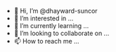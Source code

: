 - 👋 Hi, I’m @dhayward-suncor
- 👀 I’m interested in ...
- 🌱 I’m currently learning ...
- 💞️ I’m looking to collaborate on ...
- 📫 How to reach me ...

<!---
dhayward-suncor/dhayward-suncor is a ✨ special ✨ repository because its `README.md` (this file) appears on your GitHub profile.
You can click the Preview link to take a look at your changes.
--->
